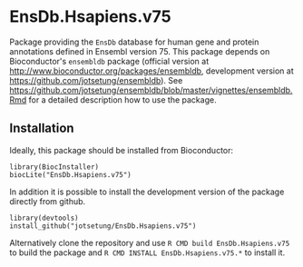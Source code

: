 # EnsDb.Hsapiens.v75

Package providing the `EnsDb` database for human gene and protein annotations
defined in Ensembl version 75. This package depends on Bioconductor's
`ensembldb` package (official version at
http://www.bioconductor.org/packages/ensembldb, development version at
https://github.com/jotsetung/ensembldb). See
https://github.com/jotsetung/ensembldb/blob/master/vignettes/ensembldb.Rmd for a
detailed description how to use the package.

## Installation

Ideally, this package should be installed from Bioconductor:

```{r}
library(BiocInstaller)
biocLite("EnsDb.Hsapiens.v75")
```

In addition it is possible to install the development version of the package
directly from github.

```{r}
library(devtools)
install_github("jotsetung/EnsDb.Hsapiens.v75")
```

Alternatively clone the repository and use `R CMD build EnsDb.Hsapiens.v75` to
build the package and `R CMD INSTALL EnsDb.Hsapiens.v75.*` to install it.


